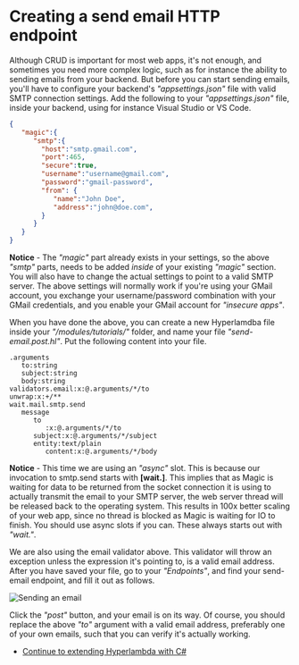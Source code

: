# Creating a send email HTTP endpoint

Although CRUD is important for most web apps, it's not enough, and
sometimes you need more complex logic, such as for instance the
ability to sending emails from your backend. But before you can
start sending emails, you'll have to configure your backend's
_"appsettings.json"_ file with valid SMTP connection settings.
Add the following to your _"appsettings.json"_ file, inside
your backend, using for instance Visual Studio or VS Code.

```json
{
   "magic":{
      "smtp":{
        "host":"smtp.gmail.com",
        "port":465,
        "secure":true,
        "username":"username@gmail.com",
        "password":"gmail-password",
        "from": {
           "name":"John Doe",
           "address":"john@doe.com",
        }
      }
   }
}
```

**Notice** - The _"magic"_ part already exists in your settings, so
the above _"smtp"_ parts, needs to be added _inside_
of your existing _"magic"_ section. You will also have to change
the actual settings to point to a valid SMTP server. The above
settings will normally work if you're using your GMail account,
you exchange your username/password combination with your GMail
credentials, and you enable your GMail account for _"insecure apps"_.

When you have done the above, you can create a new Hyperlamdba file
inside your _"/modules/tutorials/"_ folder, and name
your file _"send-email.post.hl"_. Put the following content
into your file.

```
.arguments
   to:string
   subject:string
   body:string
validators.email:x:@.arguments/*/to
unwrap:x:+/**
wait.mail.smtp.send
   message
      to
         :x:@.arguments/*/to
      subject:x:@.arguments/*/subject
      entity:text/plain
         content:x:@.arguments/*/body
```

**Notice** - This time we are using an _"async"_ slot. This is
because our invocation to smtp.send starts with **[wait.]**.
This implies that as Magic is waiting for data to be returned
from the socket connection it is using to actually transmit
the email to your SMTP server, the web server thread will be
released back to the operating system. This results
in 100x better scaling of your web app, since no thread is
blocked as Magic is waiting for IO to finish. You should use
async slots if you can. These always starts out with _"wait."_.

We are also using the email validator above. This validator will throw an exception
unless the expression it's pointing to, is a valid email
address. After you have saved your file, go to your _"Endpoints"_,
and find your send-email endpoint, and fill it out as follows.

![Sending an email](https://servergardens.files.wordpress.com/2020/09/send-email-tutorial.png)

Click the _"post"_ button, and your email is on its way.
Of course, you should replace the above _"to"_ argument with
a valid email address, preferably one of your own emails, such that
you can verify it's actually working.

* [Continue to extending Hyperlambda with C#](/tutorials/extending-hyperlambda)

